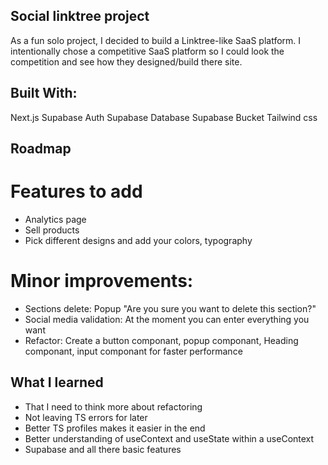 ## Social linktree project
As a fun solo project, I decided to build a Linktree-like SaaS platform. I intentionally chose a competitive SaaS platform so I could look the competition and see how they designed/build there site.

## Built With:
Next.js
Supabase Auth
Supabase Database
Supabase Bucket
Tailwind css

## Roadmap

# Features to add
- Analytics page
- Sell products
- Pick different designs and add your colors, typography

# Minor improvements:
- Sections delete: Popup "Are you sure you want to delete this section?"
- Social media validation: At the moment you can enter everything you want
- Refactor: Create a button componant, popup componant, Heading componant, input componant for faster performance

## What I learned
- That I need to think more about refactoring
- Not leaving TS errors for later
- Better TS profiles makes it easier in the end
- Better understanding of useContext and useState within a useContext
- Supabase and all there basic features